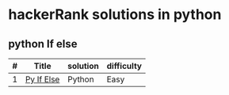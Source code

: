 # hackerRank solutions in python

## python If else

|#|Title|solution|difficulty|
|--|----|--------|----------|
|1|[Py If Else](https://hackerrank.com/challenges/py-if-else/problem?isFullScreen=true)|Python|Easy|
